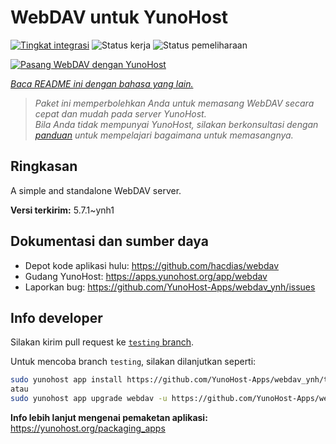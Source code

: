<!--
N.B.: README ini dibuat secara otomatis oleh <https://github.com/YunoHost/apps/tree/master/tools/readme_generator>
Ini TIDAK boleh diedit dengan tangan.
-->

# WebDAV untuk YunoHost

[![Tingkat integrasi](https://apps.yunohost.org/badge/integration/webdav)](https://ci-apps.yunohost.org/ci/apps/webdav/)
![Status kerja](https://apps.yunohost.org/badge/state/webdav)
![Status pemeliharaan](https://apps.yunohost.org/badge/maintained/webdav)

[![Pasang WebDAV dengan YunoHost](https://install-app.yunohost.org/install-with-yunohost.svg)](https://install-app.yunohost.org/?app=webdav)

*[Baca README ini dengan bahasa yang lain.](./ALL_README.md)*

> *Paket ini memperbolehkan Anda untuk memasang WebDAV secara cepat dan mudah pada server YunoHost.*  
> *Bila Anda tidak mempunyai YunoHost, silakan berkonsultasi dengan [panduan](https://yunohost.org/install) untuk mempelajari bagaimana untuk memasangnya.*

## Ringkasan

A simple and standalone WebDAV server. 

**Versi terkirim:** 5.7.1~ynh1
## Dokumentasi dan sumber daya

- Depot kode aplikasi hulu: <https://github.com/hacdias/webdav>
- Gudang YunoHost: <https://apps.yunohost.org/app/webdav>
- Laporkan bug: <https://github.com/YunoHost-Apps/webdav_ynh/issues>

## Info developer

Silakan kirim pull request ke [`testing` branch](https://github.com/YunoHost-Apps/webdav_ynh/tree/testing).

Untuk mencoba branch `testing`, silakan dilanjutkan seperti:

```bash
sudo yunohost app install https://github.com/YunoHost-Apps/webdav_ynh/tree/testing --debug
atau
sudo yunohost app upgrade webdav -u https://github.com/YunoHost-Apps/webdav_ynh/tree/testing --debug
```

**Info lebih lanjut mengenai pemaketan aplikasi:** <https://yunohost.org/packaging_apps>
